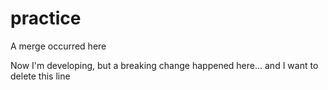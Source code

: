 # practice
<!-- I'm working on the develop branch -->
<!-- I'm continuing to work on the develop branch -->
A merge occurred here

 <!-- I'm continuing to work on the develop branch with -->
Now I'm developing, but a breaking change happened here... and I want to delete this line